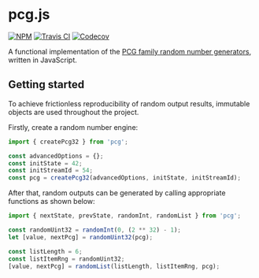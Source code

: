 # pcg.js

[![NPM](https://img.shields.io/npm/v/pcg.svg)](https://www.npmjs.com/package/pcg)
[![Travis CI](https://img.shields.io/travis/kripod/pcg.js/master.svg)](https://travis-ci.org/kripod/pcg.js)
[![Codecov](https://img.shields.io/codecov/c/github/kripod/pcg.js.svg)](https://codecov.io/gh/kripod/pcg.js)

A functional implementation of the [PCG family random number generators](), written in JavaScript.

[PCG family random number generators]: http://pcg-random.org

## Getting started

To achieve frictionless reproducibility of random output results, immutable objects are used throughout the project.

Firstly, create a random number engine:

```js
import { createPcg32 } from 'pcg';

const advancedOptions = {};
const initState = 42;
const initStreamId = 54;
const pcg = createPcg32(advancedOptions, initState, initStreamId);
```

After that, random outputs can be generated by calling appropriate functions as shown below:

```js
import { nextState, prevState, randomInt, randomList } from 'pcg';

const randomUint32 = randomInt(0, (2 ** 32) - 1);
let [value, nextPcg] = randomUint32(pcg);

const listLength = 6;
const listItemRng = randomUint32;
[value, nextPcg] = randomList(listLength, listItemRng, pcg);
```
